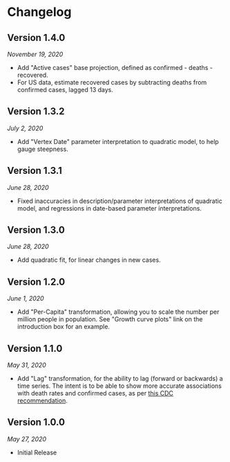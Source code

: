 Changelog
=========

## Version 1.4.0

*November 19, 2020*

*   Add "Active cases" base projection, defined as confirmed - deaths -
    recovered.
*   For US data, estimate recovered cases by subtracting deaths from confirmed
    cases, lagged 13 days.

## Version 1.3.2

*July 2, 2020*

*   Add "Vertex Date" parameter interpretation to quadratic model, to help
    gauge steepness.

## Version 1.3.1

*June 28, 2020*

*   Fixed inaccuracies in description/parameter interpretations of quadratic
    model, and regressions in date-based parameter interpretations.

## Version 1.3.0

*June 28, 2020*

*   Add quadratic fit, for linear changes in new cases.

## Version 1.2.0

*June 1, 2020*

*   Add "Per-Capita" transformation, allowing you to scale the number per
    million people in population.  See "Growth curve plots" link on the
    introduction box for an example.

## Version 1.1.0

*May 31, 2020*

*   Add "Lag" transformation, for the ability to lag (forward or backwards) a
    time series.  The intent is to be able to show more accurate associations
    with death rates and confirmed cases, as per [this CDC recommendation][cdc].

    [cdc]: https://wwwnc.cdc.gov/eid/article/26/6/20-0320_article?fbclid=IwAR3ActUE0gqlqQAdxb_ComHcb5P22tvaLWwp03UhzERAEJgI1eZgO_jNr5U

## Version 1.0.0

*May 27, 2020*

*   Initial Release
